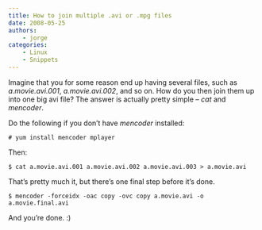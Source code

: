 ```yaml
---
title: How to join multiple .avi or .mpg files
date: 2008-05-25
authors:
    - jorge
categories:
    - Linux
    - Snippets
---
```

Imagine that you for some reason end up having several files, such as *a.movie.avi.001*, *a.movie.avi.002*, and so on. How do you then join them up into one big avi file? The answer is actually pretty simple – *cat* and *mencoder*.

Do the following if you don’t have *mencoder* installed:

```
# yum install mencoder mplayer

```

Then:

```
$ cat a.movie.avi.001 a.movie.avi.002 a.movie.avi.003 > a.movie.avi

```

That’s pretty much it, but there’s one final step before it’s done.

```
$ mencoder -forceidx -oac copy -ovc copy a.movie.avi -o a.movie.final.avi

```

And you’re done. :)

